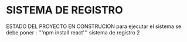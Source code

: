 <h1> SISTEMA DE REGISTRO </h1>
ESTADO DEL PROYECTO EN CONSTRUCION
para ejecutar el sistema se debe poner :
'''npm install react'''
sistema de registro 2
